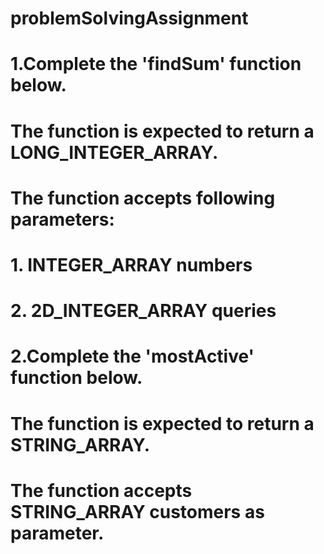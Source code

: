 # problemSolvingAssignment
# 1.Complete the 'findSum' function below.
# The function is expected to return a LONG_INTEGER_ARRAY.
# The function accepts following parameters:
#  1. INTEGER_ARRAY numbers
#  2. 2D_INTEGER_ARRAY queries

# 2.Complete the 'mostActive' function below.
# The function is expected to return a STRING_ARRAY.
# The function accepts STRING_ARRAY customers as parameter.


